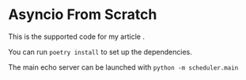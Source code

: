 # Asyncio From Scratch

This is the supported code for my article <awaiting publication>.

You can run `poetry install` to set up the dependencies. 

The main echo server can be launched with `python -m scheduler.main`
